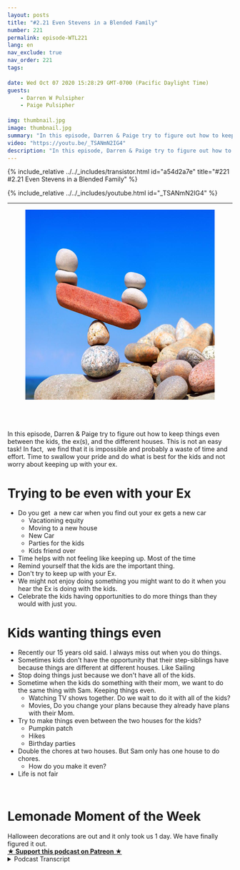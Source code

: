 ```yaml
---
layout: posts
title: "#2.21 Even Stevens in a Blended Family"
number: 221
permalink: episode-WTL221
lang: en
nav_exclude: true
nav_order: 221
tags:

date: Wed Oct 07 2020 15:28:29 GMT-0700 (Pacific Daylight Time)
guests:
    - Darren W Pulsipher
    - Paige Pulsipher

img: thumbnail.jpg
image: thumbnail.jpg
summary: "In this episode, Darren & Paige try to figure out how to keep things even between the kids, the ex(s), and the different houses. This is not an easy task! In fact,  we find that it is impossible and probably a waste of time and effort. Time to swallow your pride and do what is best for the kids and not worry about keeping up with your ex."
video: "https://youtu.be/_TSANmN2IG4"
description: "In this episode, Darren & Paige try to figure out how to keep things even between the kids, the ex(s), and the different houses. This is not an easy task! In fact,  we find that it is impossible and probably a waste of time and effort. Time to swallow your pride and do what is best for the kids and not worry about keeping up with your ex."
---
```


<div>
{% include_relative ../../_includes/transistor.html id="a54d2a7e" title="#221 #2.21 Even Stevens in a Blended Family" %}

{% include_relative ../../_includes/youtube.html id="_TSANmN2IG4" %}
</div>

---

<html><head></head><body><div><figure data-trix-attachment="{&quot;contentType&quot;:&quot;image&quot;,&quot;height&quot;:426,&quot;url&quot;:&quot;https://lh3.googleusercontent.com/-gFZKDd3748Y/X35Ad45YSjI/AAAAAAAFVWY/VPdEGN-24skEmPEcc37_EoCqwlQY-dZiACNcBGAsYHQ/w640-h426/image.png&quot;,&quot;width&quot;:640}" data-trix-content-type="image" class="attachment attachment--preview"><img src="./image0.png" width="640" height="426"><figcaption class="attachment__caption"></figcaption></figure></div><div><br><br></div><div><br></div><div>In this episode, Darren &amp; Paige try to figure out how to keep things even between the kids, the ex(s), and the different houses. This is not an easy task! In fact,&nbsp; we find that it is impossible and probably a waste of time and effort. Time to swallow your pride and do what is best for the kids and not worry about keeping up with your ex.</div><h1>Trying to be even with your Ex</h1><ul><li>Do you get&nbsp; a new car when you find out your ex gets a new car<ul><li>Vacationing equity</li><li>Moving to a new house</li><li>New Car</li><li>Parties for the kids</li><li>Kids friend over</li></ul></li><li>Time helps with not feeling like keeping up. Most of the time</li><li>Remind yourself that the kids are the important thing.</li><li>Don't try to keep up with your Ex.</li><li>We might not enjoy doing something you might want to do it when you hear the Ex is doing with the kids.</li><li>Celebrate the kids having opportunities to do more things than they would with just you.</li></ul><h1>Kids wanting things even</h1><ul><li>Recently our 15 years old said. I always miss out when you do things.</li><li>Sometimes kids don't have the opportunity that their step-siblings have because things are different at different houses. Like Sailing</li><li>Stop doing things just because we don't have all of the kids.</li><li>Sometime when the kids do something with their mom, we want to do the same thing with Sam. Keeping things even.<ul><li>Watching TV shows together. Do we wait to do it with all of the kids?</li><li>Movies, Do you change your plans because they already have plans with their Mom.</li></ul></li><li>Try to make things even between the two houses for the kids?<ul><li>Pumpkin patch</li><li>Hikes</li><li>Birthday parties</li></ul></li><li>Double the chores at two houses. But Sam only has one house to do chores.<ul><li>How do you make it even?&nbsp;</li></ul></li><li>Life is not fair</li></ul><div><br></div><h1>Lemonade Moment of the Week</h1><div>Halloween decorations are out and it only took us 1 day. We have finally figured it out.</div>
<strong>
  <a href="https://www.patreon.com/wheresthelemonade" target="_donate" rel="payment" title="★ Support this podcast on Patreon ★">★ Support this podcast on Patreon ★</a>
</strong></body></html>

<details>
<summary> Podcast Transcript </summary>

<p></p>

</details>
